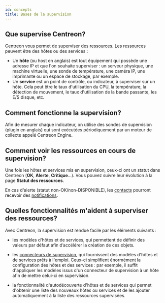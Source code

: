 ```yaml
---
id: concepts
title: Bases de la supervision
---
```


## Que supervise Centreon?

Centreon vous permet de superviser des ressources. Les ressources peuvent être des hôtes ou des services :

* Un **hôte** (ou host en anglais) est tout équipement qui possède une adresse IP et que l'on souhaite superviser : un serveur physique, une machine virtuelle, une sonde de température, une caméra IP, une imprimante ou un espace de stockage, par exemple.
* Un **service** est un point de contrôle, ou indicateur, à superviser sur un hôte. Cela peut être le taux d'utilisation du CPU, la température, la détection de mouvement, le taux d'utilisation de la bande passante, les E/S disque, etc.

## Comment fonctionne la supervision?

Afin de mesurer chaque indicateur, on utilise des sondes de supervision (plugin en anglais) qui sont exécutées périodiquement par un moteur de collecte appelé Centreon Engine.

## Comment voir les ressources en cours de supervision?

Une fois les hôtes et services mis en supervision, ceux-ci ont un statut dans Centreon (**OK**, **Alerte**, **Critique**...). Vous pouvez suivre leur évolution à la page **Statut des ressources**.

En cas d'alerte (statut non-OK/non-DISPONIBLE), les [contacts](../users/users.md) pourront recevoir des [notifications](../alerts-notifications/notif-configuration.md).

## Quelles fonctionnalités m'aident à superviser des ressources?

Avec Centreon, la supervision est rendue facile par les éléments suivants :

* les modèles d'hôtes et de services, qui permettent de définir des valeurs par défaut afin d’accélérer la création de ces objets.

* les [connecteurs de supervision](../monitoring/pluginpacks.md), qui fournissent des modèles d'hôtes et de services prêts à l'emploi. Ceux-ci simplifient énormément la configuration des hôtes et des services : par exemple, il suffit d'appliquer les modèles issus d'un connecteur de supervision à un hôte afin de mettre celui-ci en supervision.

* la fonctionnalité d'autodécouverte d'hôtes et de services qui permet d'obtenir une liste des nouveaux hôtes ou services et de les ajouter automatiquement à la liste des ressources supervisées.
